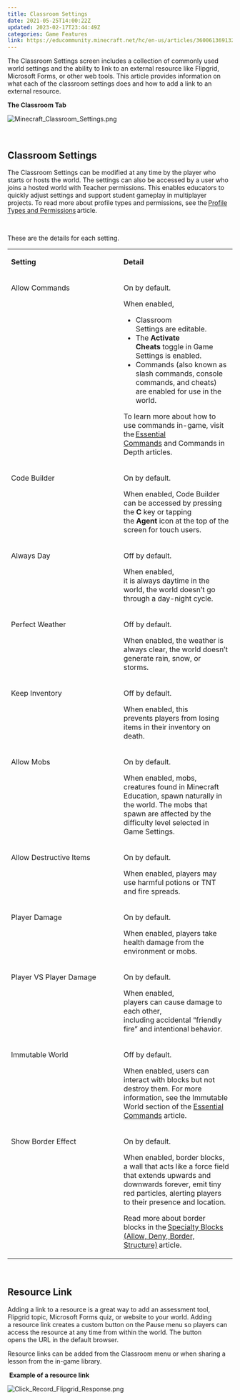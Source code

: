 ```yaml
---
title: Classroom Settings
date: 2021-05-25T14:00:22Z
updated: 2023-02-17T23:44:49Z
categories: Game Features
link: https://educommunity.minecraft.net/hc/en-us/articles/360061369132-Classroom-Settings
---
```


The Classroom Settings screen includes a collection of commonly used world settings and the ability to link to an external resource like Flipgrid, Microsoft Forms, or other web tools. This article provides information on what each of the classroom settings does and how to add a link to an external resource. 

**The Classroom Tab**

![Minecraft_Classroom_Settings.png](https://educommunity.minecraft.net/hc/article_attachments/360096406112/Minecraft_Classroom_Settings.png)

 

## Classroom Settings

The Classroom Settings can be modified at any time by the player who starts or hosts the world. The settings can also be accessed by a user who joins a hosted world with Teacher permissions. This enables educators to quickly adjust settings and support student gameplay in multiplayer projects. To read more about profile types and permissions, see the [Profile Types and Permissions](https://aka.ms/MEEProfileTypes) article. 

 

These are the details for each setting. 

<table data-border="1" data-tablestyle="MsoNormalTable" data-tablelook="1184" aria-rowcount="12">
<colgroup>
<col style="width: 50%" />
<col style="width: 50%" />
</colgroup>
<tbody>
<tr aria-rowindex="1">
<td style="width: 84px" data-celllook="69905"><p><strong>Setting</strong> </p></td>
<td style="width: 593px" data-celllook="69905"><p><strong>Detail</strong> </p></td>
</tr>
<tr aria-rowindex="2">
<td style="width: 84px; vertical-align: top" data-celllook="69905"><p>Allow Commands </p></td>
<td style="width: 84px; vertical-align: top" data-celllook="69905"><p>On by default. </p>
<p>When enabled,  </p>
<ul>
<li>Classroom Settings are editable. </li>
<li>The <strong>Activate Cheats</strong> toggle in Game Settings is enabled. </li>
<li>Commands (also known as slash commands, console commands, and cheats) are enabled for use in the world. </li>
</ul>
<p>To learn more about how to use commands in-game, visit the <a href="https://aka.ms/MEEEssentialCommands">Essential Commands</a> and Commands in Depth articles. </p></td>
</tr>
<tr aria-rowindex="3">
<td style="width: 84px; vertical-align: top" data-celllook="69905"><p>Code Builder </p></td>
<td style="width: 84px; vertical-align: top" data-celllook="69905"><p>On by default. </p>
<p>When enabled, Code Builder can be accessed by pressing the <strong>C</strong> key or tapping the <strong>Agent</strong> icon at the top of the screen for touch users. </p></td>
</tr>
<tr aria-rowindex="4">
<td style="width: 84px; vertical-align: top" data-celllook="69905"><p>Always Day </p></td>
<td style="width: 84px; vertical-align: top" data-celllook="69905"><p>Off by default. </p>
<p>When enabled, it is always daytime in the world, the world doesn’t go through a day-night cycle. </p></td>
</tr>
<tr aria-rowindex="5">
<td style="width: 84px; vertical-align: top" data-celllook="69905"><p>Perfect Weather </p></td>
<td style="width: 84px; vertical-align: top" data-celllook="69905"><p>Off by default. </p>
<p>When enabled, the weather is always clear, the world doesn’t generate rain, snow, or storms. </p></td>
</tr>
<tr aria-rowindex="6">
<td style="width: 84px; vertical-align: top" data-celllook="69905"><p>Keep Inventory </p></td>
<td style="width: 84px; vertical-align: top" data-celllook="69905"><p>Off by default. </p>
<p>When enabled, this prevents players from losing items in their inventory on death. </p></td>
</tr>
<tr aria-rowindex="7">
<td style="width: 84px; vertical-align: top" data-celllook="69905"><p>Allow Mobs </p></td>
<td style="width: 84px; vertical-align: top" data-celllook="69905"><p>On by default. </p>
<p>When enabled, mobs, creatures found in Minecraft Education, spawn naturally in the world. The mobs that spawn are affected by the difficulty level selected in Game Settings. </p></td>
</tr>
<tr aria-rowindex="8">
<td style="width: 84px; vertical-align: top" data-celllook="69905"><p>Allow Destructive Items </p></td>
<td style="width: 84px; vertical-align: top" data-celllook="69905"><p>On by default. </p>
<p>When enabled, players may use harmful potions or TNT and fire spreads. </p></td>
</tr>
<tr aria-rowindex="9">
<td style="width: 84px; vertical-align: top" data-celllook="69905"><p>Player Damage </p></td>
<td style="width: 84px; vertical-align: top" data-celllook="69905"><p>On by default. </p>
<p>When enabled, players take health damage from the environment or mobs. </p></td>
</tr>
<tr aria-rowindex="10">
<td style="width: 84px; vertical-align: top" data-celllook="69905"><p>Player VS Player Damage </p></td>
<td style="width: 84px; vertical-align: top" data-celllook="69905"><p>On by default. </p>
<p>When enabled, players can cause damage to each other, including accidental “friendly fire” and intentional behavior. </p></td>
</tr>
<tr aria-rowindex="11">
<td style="width: 84px; vertical-align: top" data-celllook="69905"><p>Immutable World </p></td>
<td style="width: 84px; vertical-align: top" data-celllook="69905"><p>Off by default. </p>
<p>When enabled, users can interact with blocks but not destroy them. For more information, see the Immutable World section of the <a href="https://aka.ms/MEEEssentialCommands">Essential Commands</a> article. </p></td>
</tr>
<tr aria-rowindex="12">
<td style="width: 84px; vertical-align: top" data-celllook="69905"><p>Show Border Effect </p></td>
<td style="width: 84px; vertical-align: top" data-celllook="69905"><p>On by default. </p>
<p>When enabled, border blocks, a wall that acts like a force field that extends upwards and downwards forever, emit tiny red particles, alerting players to their presence and location. </p>
<p>Read more about border blocks in the <a href="https://aka.ms/MEESpecialtyBlocks">Specialty Blocks (Allow, Deny, Border, Structure)</a> article. </p></td>
</tr>
</tbody>
</table>

 

## Resource Link 

Adding a link to a resource is a great way to add an assessment tool, Flipgrid topic, Microsoft Forms quiz, or website to your world. Adding a resource link creates a custom button on the Pause menu so players can access the resource at any time from within the world. The button opens the URL in the default browser. 

Resource links can be added from the Classroom menu or when sharing a lesson from the in-game library.  

 **Example of a resource link**

![Click_Record_Flipgrid_Response.png](https://educommunity.minecraft.net/hc/article_attachments/360096406272/Click_Record_Flipgrid_Response.png)
